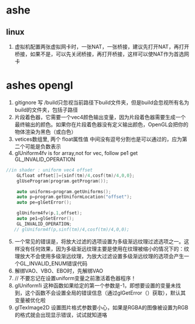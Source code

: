# ashe

## linux

1. 虚拟机配置两张虚拟网卡时，一张NAT，一张桥接，建议先打开NAT，再打开桥接，如果不是，可以先关闭桥接，再打开桥接，这样可以使NAT作为首选网卡


# ashes opengl 

1. gitignore 写 /build只忽视当前路径下build文件夹，但是build会忽视所有名为build的文件夹，包括子路径
2. 片段着色器，它需要一个vec4颜色输出变量，因为片段着色器需要生成一个最终输出的颜色。如果你在片段着色器没有定义输出颜色，OpenGL会把你的物体渲染为黑色（或白色）
3. vetices数组里, 两个 float属性值 中间没有逗号分割也是可以通过的，应为第二个可能是负数表示
4. glUniform4fv is for array,not for vec, follow pe1 get GL_INVALID_OPERATION

```cpp
//in shader : uniform vec4 offset
    GLfloat offset[]={sinf(tm)/4,cosf(tm)/4,0,0};
    glUseProgram(program.getProgram());

    auto uniforms=program.getUniforms();
    auto p=program.getUniformLocation("offset");
    auto pe=glGetError();

    glUniform4fv(p,1,offset);
    auto pe1=glGetError();
    GL_INVALID_OPERATION;
   // glUniform4f(p,sinf(tm)/4,cosf(tm)/4,0,0);
```

5. 一个常见的错误是，将放大过滤的选项设置为多级渐远纹理过滤选项之一。这样没有任何效果，因为多级渐远纹理主要是使用在纹理被缩小的情况下的：纹理放大不会使用多级渐远纹理，为放大过滤设置多级渐远纹理的选项会产生一个GL_INVALID_ENUM错误代码
6. 解绑VAO、VBO、EBO时，先解绑VAO
7. // 不要忘记在设置uniform变量之前激活着色器程序！
8. glUniform1i 这种函数如果给定的第一个参数是-1，即想要设置的变量未找到，这个函数不会设置全局的错误信息（通过glGetError（）获取），默认其变量被优化啦
9. glTexImage2D 设置图片格式参数要小心，如果是RGBA的图像被设置为RGB的格式就会出现显示错误，试试就知道咯



